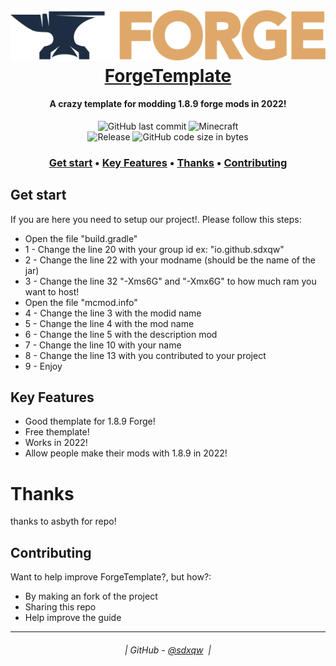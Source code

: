 <br class="Apple-interchange-newline"/>
<h1 align="center">
  <img src=https://github.com/MinecraftForge/MinecraftForge/blob/1.18.x/docs/assets/Forge_logo.svg>
  <a href="https://github.com/sdxqw/ForgeTemplate">ForgeTemplate</a>
</h1>

<h4 align="center">A crazy template for modding 1.8.9 forge mods in 2022!</h4>

<div align="center">
    <img src="https://img.shields.io/github/last-commit/sdxqw/ForgeTemplate" alt="GitHub last commit"/>
    <img src="https://img.shields.io/badge/MC-1.8.9-brightgreen.svg" alt="Minecraft"/>
    <br>
    <img src="https://img.shields.io/github/v/release/sdxqw/ForgeTemplate.svg" alt="Release"/>
    <img src="https://img.shields.io/github/languages/code-size/sdxqw/ForgeTemplate" alt="GitHub code size in bytes"/>
    <br>
</div>

<h3 align="center">
    <a href="#get-start">Get start</a> •
    <a href="#key-features">Key Features</a> •
    <a href="#thanks">Thanks</a> •
    <a href="#contributing">Contributing</a>
</h3>

## Get start

If you are here you need to setup our project!. Please follow this steps:

* Open the file "build.gradle"
* 1 - Change the line 20 with your group id ex: "io.github.sdxqw"
* 2 - Change the line 22 with your modname (should be the name of the jar)
* 3 - Change the line 32 "-Xms6G" and "-Xmx6G" to how much ram you want to host!
* Open the file "mcmod.info"
* 4 - Change the line 3 with the modid name
* 5 - Change the line 4 with the mod name
* 6 - Change the line 5 with the description mod
* 7 - Change the line 10 with your name
* 8 - Change the line 13 with you contributed to your project
* 9 - Enjoy

## Key Features

* Good themplate for 1.8.9 Forge!
* Free themplate!
* Works in 2022!
* Allow people make their mods with 1.8.9 in 2022!

# Thanks

thanks to asbyth for repo!

## Contributing

Want to help improve ForgeTemplate?, but how?:

* By making an fork of the project
* Sharing this repo
* Help improve the guide

---
<h6 align="center">
  | GitHub - <a href="https://github.com/sdxqw">@sdxqw</a> 
  |
</h6>
